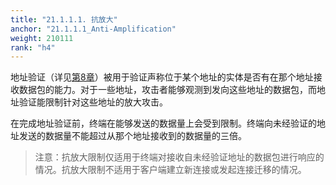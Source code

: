 ```yaml
---
title: "21.1.1.1. 抗放大"
anchor: "21.1.1.1_Anti-Amplification"
weight: 210111
rank: "h4"
---
```


地址验证（详见[第8章]()）被用于验证声称位于某个地址的实体是否有在那个地址接收数据包的能力。对于一些地址，攻击者能够观测到发向这些地址的数据包，而地址验证能限制针对这些地址的放大攻击。

在完成地址验证前，终端在能够发送的数据量上会受到限制。终端向未经验证的地址发送的数据量不能超过从那个地址接收到的数据量的三倍。

> 注意：抗放大限制仅适用于终端对接收自未经验证地址的数据包进行响应的情况。抗放大限制不适用于客户端建立新连接或发起连接迁移的情况。
